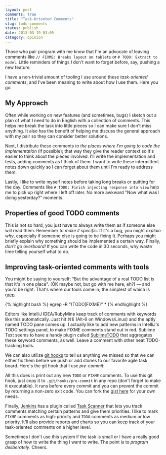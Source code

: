 ```yaml
---
layout: post
comments: true
title: "Task-Oriented Comments"
slug: todo-comments
status: publish
date: 2013-03-19 03:00
category: opinion
---
```


Those who pair program with me know that I'm an advocate of leaving comments like `// FIXME: Breaks layout on tablets` or `# TODO: Extract to model`.
Little reminders of things I don't want to forget before, say, pushing a new feature.

I have a non-trivial amount of tooling I use around these _task-oriented comments_, and I've been meaning to write about how I
use them. Here you go.

## My Approach
Often while working on new features (and sometimes, bugs) I sketch out a plan of what I need to do in English with a collection
of comments. This helps me break the task into little pieces so I can make sure I don't miss anything. It also has the benefit
of helping me discuss the general approach with my pair so they can consider better solutions.

Next, I distribute these comments _to the places where I'm going to code the implementation_ (if possible); that way
they give the reader context so it's easier to think about the pieces involved. I'll write the implementation and tests,
adding comments as I think of them. I want to write these intermittent notes down quickly so I can forget about them
until I'm ready to address them.

Lastly, I like to write myself notes before taking long breaks or quitting for the day.
Comments like `# TODO: Finish injecting response into view` help me to pick up right where I left off later.
No more awkward "Now what was I doing yesterday?" moments.

## Properties of good TODO comments
This is not so hard, you just have to always write them as if someone else will read them.
Remember to _make it specific_. If it's a bug, you might _explain why_, especially if someone else is going
to be fixing it. Perhaps you might briefly explain why something should be implemented a certain way.
Finally, _don't go overboard!_ If you can write the code in 30 seconds, why waste time telling yourself what to do.

## Improving task-oriented comments with tools
You might be saying to yourself: "But the advantage of a real TODO list is that it's in one place". (OK maybe not, but go with me here, eh?)
&mdash; and you'd be right. That's where our tools come in; the simplest of which is [grep](/tools/grep-is-a-beautiful-tool/).

{% highlight bash %}
egrep -R "(TODO|FIXME)" *
{% endhighlight %}

Editors like IntelliJ IDEA/RubyMine keep track of comments with keywords like this automatically. Just hit ⌘6 (Alt-6 on Windows/Linux)
and the aptly named TODO pane comes up. I actually like to add new patterns in IntelliJ's TODO settings panel, to make FIXME comments stand out in red.
Sublime Text seems to have a handy plugin called [SublimeTODO](https://github.com/robcowie/SublimeTODO)
that aggregates these keyword comments, as well. Leave a comment with other neat TODO-tracking tools.

We can also utilize [git hooks](http://git-scm.com/book/en/Customizing-Git-Git-Hooks) to tell us anything we missed
so that we can either fix them before we push or add stories to our favorite agile task board. Here's the git hook that
I use _pre-commit_:

<script src="https://gist.github.com/5193583.js"> </script>

All this does is print out any new `TODO` or `FIXME` comments. To use this git hook, just copy it to `.git/hooks/pre-commit`
in any repo (don't forget to make it executable). It runs before every commit and you can prevent the commit by returning a
non-zero exit code. You can fork the [gist here](https://gist.github.com/eriwen/5193583) for your own needs.

Finally, [Jenkins](http://jenkins-ci.org/) has a plugin called [Task Scanner](https://wiki.jenkins-ci.org/display/JENKINS/Task+Scanner+Plugin) that
lets you track comments matching certain patterns and give them priorities. I like to mark `FIXME` comments as high-priority and
`TODO` comments as medium or low priority. It'll also provide reports and charts so you can keep track of your task-oriented
comments on a higher level.

Sometimes I don't use this system if the task is small or I have a really good grasp of how to write the thing I want to write.
The point is to _program deliberately_. Cheers.
